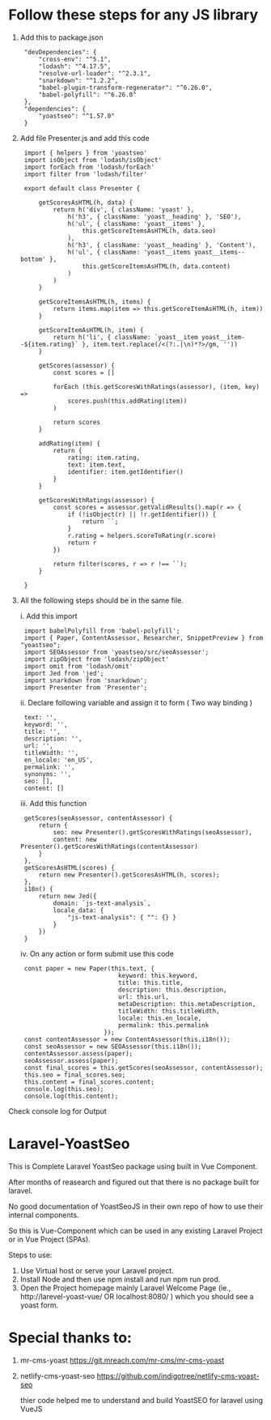# Follow these steps for any JS library
 
1. Add this to package.json

        "devDependencies": {
            "cross-env": "^5.1",
            "lodash": "^4.17.5",
            "resolve-url-loader": "^2.3.1",
            "snarkdown": "^1.2.2",
            "babel-plugin-transform-regenerator": "^6.26.0",
            "babel-polyfill": "^6.26.0"
        },
        "dependencies": {
            "yoastseo": "^1.57.0"
        }
 
2. Add file Presenter.js and add this code
 
        import { helpers } from 'yoastseo'
        import isObject from 'lodash/isObject'
        import forEach from 'lodash/forEach'
        import filter from 'lodash/filter'
     
        export default class Presenter {
     
            getScoresAsHTML(h, data) {
                return h('div', { className: 'yoast' },
                    h('h3', { className: 'yoast__heading' }, 'SEO'),
                    h('ul', { className: 'yoast__items' },
                        this.getScoreItemsAsHTML(h, data.seo)
                    ),
                    h('h3', { className: 'yoast__heading' }, 'Content'),
                    h('ul', { className: 'yoast__items yoast__items--bottom' },
                        this.getScoreItemsAsHTML(h, data.content)
                    )
                )
            }

            getScoreItemsAsHTML(h, items) {
                return items.map(item => this.getScoreItemAsHTML(h, item))
            }

            getScoreItemAsHTML(h, item) {
                return h('li', { className: `yoast__item yoast__item--${item.rating}` }, item.text.replace(/<(?:.|\n)*?>/gm, ''))
            }

            getScores(assessor) {
                const scores = []

                forEach (this.getScoresWithRatings(assessor), (item, key) =>
                    scores.push(this.addRating(item))
                )

                return scores
            }

            addRating(item) {
                return {
                    rating: item.rating,
                    text: item.text,
                    identifier: item.getIdentifier()
                }
            }

            getScoresWithRatings(assessor) {
                const scores = assessor.getValidResults().map(r => {
                    if (!isObject(r) || !r.getIdentifier()) {
                        return ``;
                    }
                    r.rating = helpers.scoreToRating(r.score)
                    return r
                })

                return filter(scores, r => r !== ``);
            }

        }
 
3. All the following steps should be in the same file.
 
     i. Add this import
     
        import babelPolyfill from 'babel-polyfill';
        import { Paper, ContentAssessor, Researcher, SnippetPreview } from "yoastseo";
        import SEOAssessor from 'yoastseo/src/seoAssessor';
        import zipObject from 'lodash/zipObject'
        import omit from 'lodash/omit'
        import Jed from 'jed';
        import snarkdown from 'snarkdown';
        import Presenter from 'Presenter';
 
 
    ii. Declare following variable and assign it to form ( Two way binding )
     
        text: '',
        keyword: '',
        title: '',
        description: '',
        url: '',
        titleWidth: '',
        en_locale: 'en_US',
        permalink: '',
        synonyms: '',
        seo: [],
        content: []
 
    iii. Add this function
 
        getScores(seoAssessor, contentAssessor) {
            return {
                seo: new Presenter().getScoresWithRatings(seoAssessor),
                content: new Presenter().getScoresWithRatings(contentAssessor)
            }
        },
        getScoresAsHTML(scores) {
            return new Presenter().getScoresAsHTML(h, scores);
        },
        i18n() {
            return new Jed({
                domain: `js-text-analysis`,
                locale_data: {
                    "js-text-analysis": { "": {} }
                }
            })
        }
 
    iv. On any action or form submit use this code
 
        const paper = new Paper(this.text, {
                                  keyword: this.keyword,
                                  title: this.title,
                                  description: this.description,
                                  url: this.url,
                                  metaDescription: this.metaDescription,
                                  titleWidth: this.titleWidth,
                                  locale: this.en_locale,
                                  permalink: this.permalink
                              });
        const contentAssessor = new ContentAssessor(this.i18n());
        const seoAssessor = new SEOAssessor(this.i18n());
        contentAssessor.assess(paper);
        seoAssessor.assess(paper);
        const final_scores = this.getScores(seoAssessor, contentAssessor);
        this.seo = final_scores.seo;
        this.content = final_scores.content;
        console.log(this.seo);
        console.log(this.content);

Check console log for Output

# Laravel-YoastSeo

This is Complete Laravel YoastSeo package using built in Vue Component.

After months of reasearch and figured out that there is no package built for laravel.

No good documentation of YoastSeoJS in their own repo of how to use their internal components.

So this is Vue-Component which can be used in any existing Laravel Project or in Vue Project (SPAs).

Steps to use:
 1. Use Virtual host or serve your Laravel project.
 2. Install Node and then use npm install and run npm run prod.
 3. Open the Project homepage mainly Laravel Welcome Page (ie., http://larevel-yoast-vue/  OR localhost:8080/ ) which you should see a yoast form.
 
 
 
# Special thanks to:

 1. mr-cms-yoast https://git.mreach.com/mr-cms/mr-cms-yoast
 2. netlify-cms-yoast-seo https://github.com/indigotree/netlify-cms-yoast-seo 

    thier code helped me to understand and build YoastSEO for laravel using VueJS

